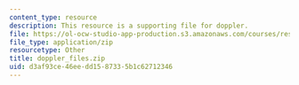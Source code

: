 ```yaml
---
content_type: resource
description: This resource is a supporting file for doppler.
file: https://ol-ocw-studio-app-production.s3.amazonaws.com/courses/res-ll-003-build-a-small-radar-system-capable-of-sensing-range-doppler-and-synthetic-aperture-radar-imaging-january-iap-2011/d3af93ce46eedd1587335b1c62712346_doppler_files.zip
file_type: application/zip
resourcetype: Other
title: doppler_files.zip
uid: d3af93ce-46ee-dd15-8733-5b1c62712346
---
```

